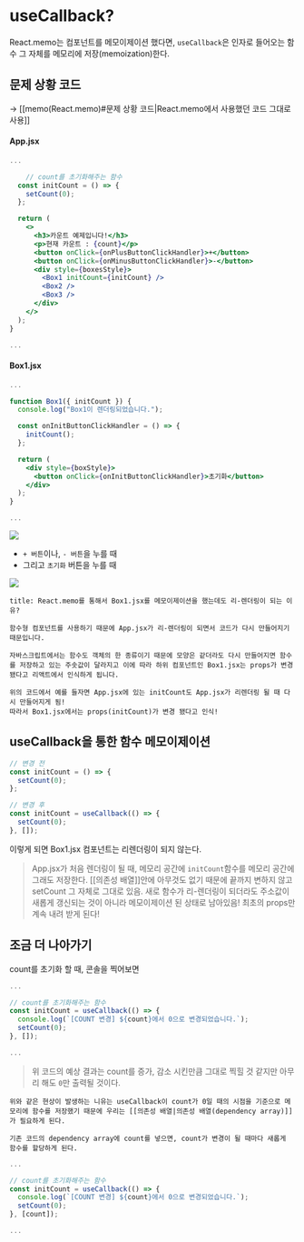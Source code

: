 # useCallback?

React.memo는 컴포넌트를 메모이제이션 했다면, `useCallback`은 인자로 들어오는 함수 그 자체를 메모리에 저장(memoization)한다. 

## 문제 상황 코드

→ [[memo(React.memo)#문제 상황 코드|React.memo에서 사용했던 코드 그대로 사용]]

#### App.jsx

```jsx
...

	// count를 초기화해주는 함수
  const initCount = () => {
    setCount(0);
  };

  return (
    <>
      <h3>카운트 예제입니다!</h3>
      <p>현재 카운트 : {count}</p>
      <button onClick={onPlusButtonClickHandler}>+</button>
      <button onClick={onMinusButtonClickHandler}>-</button>
      <div style={boxesStyle}>
        <Box1 initCount={initCount} />
        <Box2 />
        <Box3 />
      </div>
    </>
  );
}

...
```

#### Box1.jsx

```jsx
...

function Box1({ initCount }) {
  console.log("Box1이 렌더링되었습니다.");

  const onInitButtonClickHandler = () => {
    initCount();
  };

  return (
    <div style={boxStyle}>
      <button onClick={onInitButtonClickHandler}>초기화</button>
    </div>
  );
}

...
```

![](https://i.imgur.com/jO33AUI.png)

- `+ 버튼`이나, `- 버튼`을 누를 때 
- 그리고 `초기화` 버튼을 누를 때 

![](https://i.imgur.com/cpguIPC.png)

```ad-note
title: React.memo를 통해서 Box1.jsx를 메모이제이션을 했는데도 리-렌더링이 되는 이유?

함수형 컴포넌트를 사용하기 때문에 App.jsx가 리-렌더링이 되면서 코드가 다시 만들어지기 때문입니다. 

자바스크립트에서는 함수도 객체의 한 종류이기 때문에 모양은 같더라도 다시 만들어지면 함수를 저장하고 있는 주솟값이 달라지고 이에 따라 하위 컴포넌트인 Box1.jsx는 props가 변경됐다고 리액트에서 인식하게 됩니다. 

위의 코드에서 예를 들자면 App.jsx에 있는 initCount도 App.jsx가 리렌더링 될 때 다시 만들어지게 됨! 
따라서 Box1.jsx에서는 props(initCount)가 변경 됐다고 인식!
```

## useCallback을 통한 함수 메모이제이션

```jsx
// 변경 전
const initCount = () => {
  setCount(0);
};

// 변경 후
const initCount = useCallback(() => {
  setCount(0);
}, []);
```

이렇게 되면 Box1.jsx 컴포넌트는 리렌더링이 되지 않는다. 

> App.jsx가 처음 렌더링이 될 때, 메모리 공간에 `initCount`함수를 메모리 공간에 그래도 저장한다. [[의존성 배열]]안에 아무것도 없기 때문에 끝까지 변하지 않고 setCount 그 자체로 그대로 있음. 새로 함수가 리-렌더링이 되더라도 주소값이 새롭게 갱신되는 것이 아니라 메모이제이션 된 상태로 남아있음! 최초의 props만 계속 내려 받게 된다! 

## 조금 더 나아가기 

count를 초기화 할 때, 콘솔을 찍어보면

```jsx
...

// count를 초기화해주는 함수
const initCount = useCallback(() => {
  console.log(`[COUNT 변경] ${count}에서 0으로 변경되었습니다.`);
  setCount(0);
}, []);

...
```

> 위 코드의 예상 결과는 count를 증가, 감소 시킨만큼 그대로 찍힐 것 같지만 아무리 해도 `0`만 출력될 것이다. 

```ad-note
위와 같은 현상이 발생하는 니유는 useCallback이 count가 0일 때의 시점을 기준으로 메모리에 함수를 저장했기 때문에 우리는 [[의존성 배열|의존성 배열(dependency array)]]가 필요하게 된다. 

기존 코드의 dependency array에 count를 넣으면, count가 변경이 될 때마다 새롭게 함수를 할당하게 된다. 
```

```jsx
...

// count를 초기화해주는 함수
const initCount = useCallback(() => {
  console.log(`[COUNT 변경] ${count}에서 0으로 변경되었습니다.`);
  setCount(0);
}, [count]);

...
```
